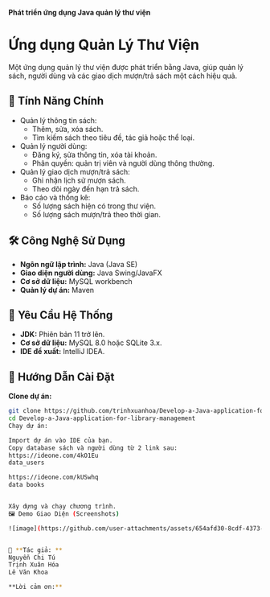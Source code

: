 **Phát triển ứng dụng Java quản lý thư viện**

# Ứng dụng Quản Lý Thư Viện

Một ứng dụng quản lý thư viện được phát triển bằng Java, giúp quản lý sách, người dùng và các giao dịch mượn/trả sách một cách hiệu quả.

## 📖 Tính Năng Chính

- Quản lý thông tin sách:
  - Thêm, sửa, xóa sách.
  - Tìm kiếm sách theo tiêu đề, tác giả hoặc thể loại.
- Quản lý người dùng:
  - Đăng ký, sửa thông tin, xóa tài khoản.
  - Phân quyền: quản trị viên và người dùng thông thường.
- Quản lý giao dịch mượn/trả sách:
  - Ghi nhận lịch sử mượn sách.
  - Theo dõi ngày đến hạn trả sách.
- Báo cáo và thống kê:
  - Số lượng sách hiện có trong thư viện.
  - Số lượng sách mượn/trả theo thời gian.

## 🛠️ Công Nghệ Sử Dụng

- **Ngôn ngữ lập trình:** Java (Java SE)
- **Giao diện người dùng:** Java Swing/JavaFX
- **Cơ sở dữ liệu:** MySQL workbench
- **Quản lý dự án:** Maven

## 🔧 Yêu Cầu Hệ Thống

- **JDK:** Phiên bản 11 trở lên.
- **Cơ sở dữ liệu:** MySQL 8.0 hoặc SQLite 3.x.
- **IDE đề xuất:** IntelliJ IDEA.

## 🚀 Hướng Dẫn Cài Đặt

**Clone dự án:**
   ```bash
   git clone https://github.com/trinhxuanhoa/Develop-a-Java-application-for-library-management.git
   cd Develop-a-Java-application-for-library-management
Chạy dự án:

Import dự án vào IDE của bạn.
Copy database sách và người dùng từ 2 link sau:
https://ideone.com/4kO1Eu
data_users

https://ideone.com/kUSwhq 
data books


Xây dựng và chạy chương trình.
🖼️ Demo Giao Diện (Screenshots)

![image](https://github.com/user-attachments/assets/654afd30-8cdf-4373-82ce-3dcd206295e3)


📧 **Tác giả: **
  Nguyễn Chi Tú
  Trịnh Xuân Hóa
  Lê Văn Khoa

**Lời cảm ơn:**





